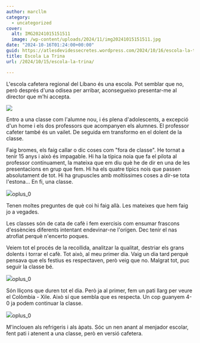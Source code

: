 ```yaml
---
author: marcllm
category:
  - uncategorized
cover:
  alt: IMG20241015151511
  image: /wp-content/uploads/2024/11/img20241015151511.jpg
date: "2024-10-16T01:24:00+00:00"
guid: https://atlesdevidessecretes.wordpress.com/2024/10/16/escola-la-trina/
title: Escola La Trina
url: /2024/10/15/escola-la-trina/

---
```

L'escola cafetera regional del Líbano és una escola. Pot semblar que no, però després d'una odisea per arribar, aconsegueixo presentar-me al director que m'hi accepta.

![](/04ea3697-7944-4fe5-b860-4d52ad3818e4)

Entro a una classe com l'alumne nou, i és plena d'adolescents, a excepció d'un home i els dos professors que acompanyen els alumnes. El professor cafeter també és un vailet. De seguida em transformo en el dolent de la classe.

Faig bromes, els faig callar o dic coses com "fora de classe". He tornat a tenir 15 anys i això és impagable. Hi ha la típica noia que fa el pilota al professor contínuament, la mateixa que em diu què he de dir en una de les presentacions en grup que fem. Hi ha els quatre típics nois que passen absolutament de tot. Hi ha grupuscles amb moltíssimes coses a dir-se tota l'estona... En fi, una classe.

![](/wp-content/uploads/2024/10/image-9.jpg?w=1024)oplus\_0

Tenen moltes preguntes de què coi hi faig allà. Les mateixes que hem faig jo a vegades.

Les classes són de cata de cafè i fem exercisis com ensumar frascons d'essències diferents intentant endevinar-ne l'orígen. Dec tenir el nas atrofiat perquè n'encerto poques.

Veiem tot el procés de la recollida, analitzar la qualitat, destriar els grans dolents i torrar el cafè. Tot això, al meu primer dia. Vaig un dia tard perquè pensava que els festius es respectaven, però veig que no. Malgrat tot, puc seguir la classe bé.

![](/wp-content/uploads/2024/10/image-8.jpg?w=1024)oplus\_0

Són lliçons que duren tot el dia. Però ja al primer, fem un pati llarg per veure el Colòmbia - Xile. Això sí que sembla que es respecta. Un cop guanyem 4-0 ja podem continuar la classe.

![](/wp-content/uploads/2024/10/image-7.jpg?w=1024)oplus\_0

M'inclouen als refrigeris i als àpats. Sóc un nen anant al menjador escolar, fent pati i atenent a una classe, però en versió cafetera.
